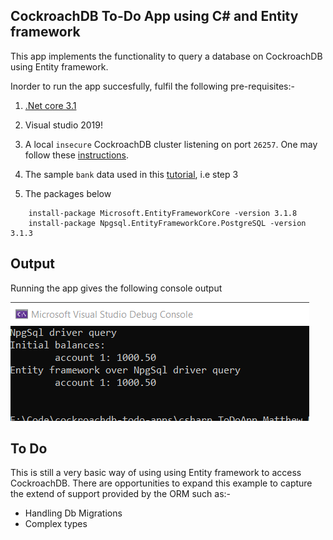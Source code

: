 ## CockroachDB To-Do App using C# and Entity framework

This app implements the functionality to query a database on CockroachDB using Entity framework. 

Inorder to run the app succesfully, fulfil the following pre-requisites:-

1. [.Net core 3.1](https://dotnet.microsoft.com/download/dotnet-core/3.1)

2. Visual studio 2019!

2. A local `insecure` CockroachDB cluster listening on port `26257`. One may follow these [instructions](https://www.cockroachlabs.com/docs/stable/install-cockroachdb-windows.html). 

3. The sample `bank` data used in this [tutorial](https://www.cockroachlabs.com/docs/stable/start-a-local-cluster-in-docker-mac.html#step-3-use-the-built-in-sql-client), i.e step 3

4. The packages below

```
    install-package Microsoft.EntityFrameworkCore -version 3.1.8
	install-package Npgsql.EntityFrameworkCore.PostgreSQL -version 3.1.3
```

## Output
Running the app gives the following console output

![image](docs/images/roachoutput.png)


## To Do

This is still a very basic way of using using Entity framework to access CockroachDB. There are opportunities to expand this example to capture the extend of support provided by the ORM such as:-

 - Handling Db Migrations
 - Complex types
 
  
